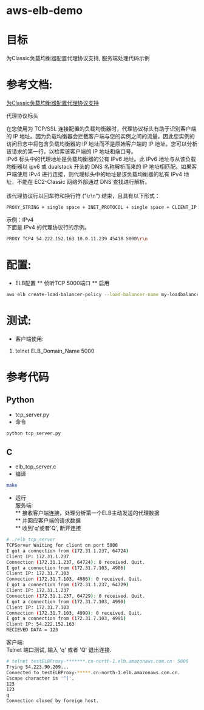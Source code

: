 # aws-elb-demo

# 目标
为Classic负载均衡器配置代理协议支持, 服务端处理代码示例

# 参考文档: 
[为Classic负载均衡器配置代理协议支持](http://docs.aws.amazon.com/zh_cn/elasticloadbalancing/latest/classic/enable-proxy-protocol.html)


代理协议标头

在您使用为 TCP/SSL 连接配置的负载均衡器时，代理协议标头有助于识别客户端的 IP 地址。因为负载均衡器会拦截客户端与您的实例之间的流量，因此您实例的访问日志中将包含负载均衡器的 IP 地址而不是原始客户端的 IP 地址。您可以分析该请求的第一行，以检索该客户端的 IP 地址和端口号。<br>
IPv6 标头中的代理地址是负载均衡器的公有 IPv6 地址。此 IPv6 地址与从该负载均衡器以 ipv6 或 dualstack 开头的 DNS 名称解析而来的 IP 地址相匹配。如果客户端使用 IPv4 进行连接，则代理标头中的地址是该负载均衡器的私有 IPv4 地址，不能在 EC2-Classic 网络外部通过 DNS 查找进行解析。<br>
<br>
该代理协议行以回车符和换行符 ("\r\n") 结束，且具有以下形式：<br>
```Bash
PROXY_STRING + single space + INET_PROTOCOL + single space + CLIENT_IP + single space + PROXY_IP + single space + CLIENT_PORT + single space + PROXY_PORT + "\r\n"
```
示例：IPv4<br>
下面是 IPv4 的代理协议行的示例。<br>
```Bash
PROXY TCP4 54.222.152.163 10.0.11.239 45418 5000\r\n
```

# 配置:
* ELB配置
** 侦听TCP 5000端口
** 启用
```Bash
aws elb create-load-balancer-policy --load-balancer-name my-loadbalancer --policy-name my-ProxyProtocol-policy --policy-type-name ProxyProtocolPolicyType --policy-attributes AttributeName=ProxyProtocol,AttributeValue=true
```

# 测试:
* 客户端使用: 
1. telnet ELB_Domain_Name 5000


# 参考代码
## Python
* tcp_server.py
* 命令
```Bash
python tcp_server.py
```


## C
* elb_tcp_server.c
* 编译
```Bash
make
```
* 运行<br>
服务端:<br>
** 接收客户端连接，处理分析第一个ELB主动发送的代理数据<br>
** 并回应客户端的请求数据<br>
** 收到'q'或者'Q', 断开连接<br>
```Bash
# ./elb_tcp_server
TCPServer Waiting for client on port 5000
I got a connection from (172.31.1.237, 64724)
Client IP: 172.31.1.237
Connection (172.31.1.237, 64724): 0 received. Quit.
I got a connection from (172.31.7.103, 4986)
Client IP: 172.31.7.103
Connection (172.31.7.103, 4986): 0 received. Quit.
I got a connection from (172.31.1.237, 64729)
Client IP: 172.31.1.237
Connection (172.31.1.237, 64729): 0 received. Quit.
I got a connection from (172.31.7.103, 4990)
Client IP: 172.31.7.103
Connection (172.31.7.103, 4990): 0 received. Quit.
I got a connection from (172.31.7.103, 4991)
Client IP: 54.222.152.163
RECIEVED DATA = 123
```
客户端:<br>
Telnet 端口测试, 输入 'q' 或者 'Q' 退出连接.

```Bash
# telnet testELBProxy-*******.cn-north-1.elb.amazonaws.com.cn  5000
Trying 54.223.90.209...
Connected to testELBProxy-*****.cn-north-1.elb.amazonaws.com.cn.
Escape character is '^]'.
123
123
q
Connection closed by foreign host.
```


